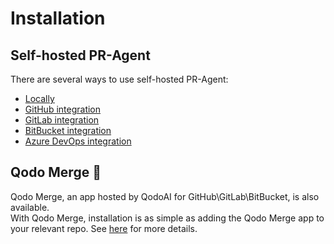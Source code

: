 # Installation

## Self-hosted PR-Agent

There are several ways to use self-hosted PR-Agent:

- [Locally](./locally.md)
- [GitHub integration](./github.md)
- [GitLab integration](./gitlab.md)
- [BitBucket integration](./bitbucket.md)
- [Azure DevOps integration](./azure.md)

## Qodo Merge 💎
Qodo Merge, an app hosted by QodoAI for GitHub\GitLab\BitBucket, is also available.
<br>
With Qodo Merge, installation is as simple as adding the Qodo Merge app to your relevant repo.
See [here](https://qodo-merge-docs.qodo.ai/installation/qodo_merge/) for more details.
